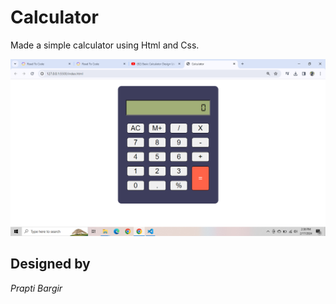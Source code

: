 # Calculator

Made a simple calculator using Html and Css.

![Calculator Image](calculator.png)

## Designed by
*Prapti Bargir*